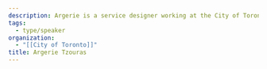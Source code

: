 ```yaml
---
description: Argerie is a service designer working at the City of Toronto. Empathy guides her way of experiencing the world around her. She believes exploring issues through a systems lens is a vital component to solving complex problems.
tags:
  - type/speaker
organization:
  - "[[City of Toronto]]"
title: Argerie Tzouras
---
```

